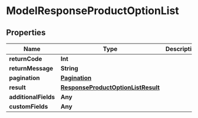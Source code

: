 

# ModelResponseProductOptionList


## Properties

Name | Type | Description | Notes
------------ | ------------- | ------------- | -------------
**returnCode** | **Int** |  |  [optional]
**returnMessage** | **String** |  |  [optional]
**pagination** | [**Pagination**](Pagination.md) |  |  [optional]
**result** | [**ResponseProductOptionListResult**](ResponseProductOptionListResult.md) |  |  [optional]
**additionalFields** | **Any** |  |  [optional]
**customFields** | **Any** |  |  [optional]



